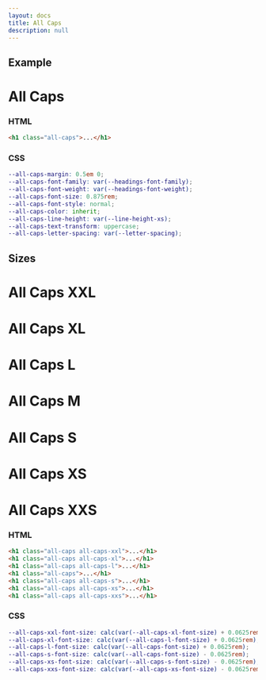 ```yaml
---
layout: docs
title: All Caps
description: null
---
```


## Example

<h1 class="all-caps">All Caps</h1>

### HTML

```html
<h1 class="all-caps">...</h1>
```

### CSS

```scss
--all-caps-margin: 0.5em 0;
--all-caps-font-family: var(--headings-font-family);
--all-caps-font-weight: var(--headings-font-weight);
--all-caps-font-size: 0.875rem;
--all-caps-font-style: normal;
--all-caps-color: inherit;
--all-caps-line-height: var(--line-height-xs);
--all-caps-text-transform: uppercase;
--all-caps-letter-spacing: var(--letter-spacing);
```

## Sizes

<h1 class="all-caps all-caps-xxl">All Caps XXL</h1>
<h1 class="all-caps all-caps-xl">All Caps XL</h1>
<h1 class="all-caps all-caps-l">All Caps L</h1>
<h1 class="all-caps">All Caps M</h1>
<h1 class="all-caps all-caps-s">All Caps S</h1>
<h1 class="all-caps all-caps-xs">All Caps XS</h1>
<h1 class="all-caps all-caps-xxs">All Caps XXS</h1>

### HTML

```html
<h1 class="all-caps all-caps-xxl">...</h1>
<h1 class="all-caps all-caps-xl">...</h1>
<h1 class="all-caps all-caps-l">...</h1>
<h1 class="all-caps">...</h1>
<h1 class="all-caps all-caps-s">...</h1>
<h1 class="all-caps all-caps-xs">...</h1>
<h1 class="all-caps all-caps-xxs">...</h1>
```

### CSS

```scss
--all-caps-xxl-font-size: calc(var(--all-caps-xl-font-size) + 0.0625rem);
--all-caps-xl-font-size: calc(var(--all-caps-l-font-size) + 0.0625rem);
--all-caps-l-font-size: calc(var(--all-caps-font-size) + 0.0625rem);
--all-caps-s-font-size: calc(var(--all-caps-font-size) - 0.0625rem);
--all-caps-xs-font-size: calc(var(--all-caps-s-font-size) - 0.0625rem);
--all-caps-xxs-font-size: calc(var(--all-caps-xs-font-size) - 0.0625rem);
```
